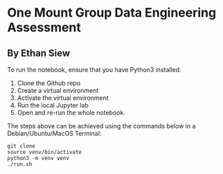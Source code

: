 # One Mount Group Data Engineering Assessment 

## By Ethan Siew

To run the notebook, ensure that you have Python3 installed.
1. Clone the Github repo
2. Create a virtual environment
3. Activate the virtual environment
4. Run the local Jupyter lab
5. Open and re-run the whole notebook.

The steps above can be achieved using the commands below in a Debian/Ubuntu/MacOS Terminal:
```
git clone
source venv/bin/activate
python3 -m venv venv
./run.sh
```